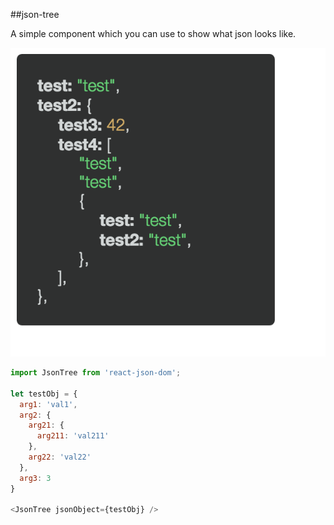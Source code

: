 ##json-tree

A simple component which you can use to show what json looks like.

![Demo screenshot](/img/demo.png?raw=true "Demo")

```javascript
import JsonTree from 'react-json-dom';

let testObj = {
  arg1: 'val1',
  arg2: {
    arg21: {
      arg211: 'val211'
    },
    arg22: 'val22'
  },
  arg3: 3
}

<JsonTree jsonObject={testObj} />
```
